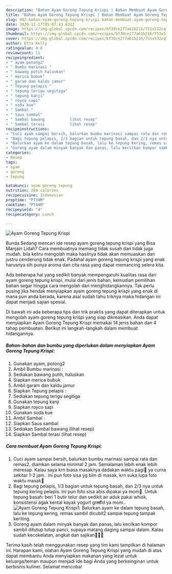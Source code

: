 ```yaml
---
description: "Bahan Ayam Goreng Tepung Krispi | Bahan Membuat Ayam Goreng Tepung Krispi Yang Enak Dan Mudah"
title: "Bahan Ayam Goreng Tepung Krispi | Bahan Membuat Ayam Goreng Tepung Krispi Yang Enak Dan Mudah"
slug: 482-bahan-ayam-goreng-tepung-krispi-bahan-membuat-ayam-goreng-tepung-krispi-yang-enak-dan-mudah
date: 2020-12-17T05:07:43.631Z
image: https://img-global.cpcdn.com/recipes/bf30ce277a61b216/751x532cq70/ayam-goreng-tepung-krispi-foto-resep-utama.jpg
thumbnail: https://img-global.cpcdn.com/recipes/bf30ce277a61b216/751x532cq70/ayam-goreng-tepung-krispi-foto-resep-utama.jpg
cover: https://img-global.cpcdn.com/recipes/bf30ce277a61b216/751x532cq70/ayam-goreng-tepung-krispi-foto-resep-utama.jpg
author: Etta Kelly
ratingvalue: 4.6
reviewcount: 11
recipeingredient:
- " ayam potong2"
- " Bumbu marinasi "
- " bawang putih haluskan"
- " merica bubuk"
- " garam dan kaldu jamur"
- " Tepung pelapis "
- " tepung terigu segitiga"
- " tepung kanji"
- " royco sapi"
- " soda kue"
- " Sambal "
- " Saus sambal"
- " Sambal bawang           lihat resep"
- " Sambal terasi           lihat resep"
recipeinstructions:
- "Cuci ayam sampai bersih, balurkan bumbu marinasi sampai rata dan remas2, diamkan selama minimal 2 jam. Semalaman lebih enak lebih meresap. Kalau saya krn biasa masaknya dadakan waktu pagi🤣 ya cuma sekitar 1-2 jam.. ini pun foto sisa yg blm di masak, krn suka lupa foto waktu masak🤣"
- "Bagi tepung pelapis, 1/3 bagian untuk tepung basah, dan 2/3 nya untuk tepung kering pelapis. Ini pun foto sisa abis dipakai ya mom🤣. Untuk tepung basah: beri 1 butir telur dan sedikit air aduk pakai whisk, konsistensi agak kental kayak yogurt gr**nf**ld ya mom.."
- "Balurkan ayam ke dalam tepung basah, lalu ke tepung kering, remas sambil dicubit2 sampai tepung tampak keriting."
- "Goreng ayam dalam minyak banyak dan panas, lalu kecilkan kompor sambil ditutup tutup panci, supaya matang daging sampai dalam. Kalau sudah kecokelatan, angkat dan sajikan🥰🥰🥰"
categories:
- Resep
tags:
- ayam
- goreng
- tepung

katakunci: ayam goreng tepung 
nutrition: 269 calories
recipecuisine: Indonesian
preptime: "PT34M"
cooktime: "PT44M"
recipeyield: "4"
recipecategory: Lunch

---
```



![Ayam Goreng Tepung Krispi](https://img-global.cpcdn.com/recipes/bf30ce277a61b216/751x532cq70/ayam-goreng-tepung-krispi-foto-resep-utama.jpg)

Bunda Sedang mencari ide resep ayam goreng tepung krispi yang Bisa Manjain Lidah? Cara membuatnya memang tidak susah dan tidak juga mudah. bila keliru mengolah maka hasilnya tidak akan memuaskan dan justru cenderung tidak enak. Padahal ayam goreng tepung krispi yang enak harusnya sih punya aroma dan cita rasa yang dapat memancing selera kita.



Ada beberapa hal yang sedikit banyak mempengaruhi kualitas rasa dari ayam goreng tepung krispi, mulai dari jenis bahan, kemudian pemilihan bahan segar hingga cara mengolah dan menghidangkannya. Tak perlu pusing jika hendak menyiapkan ayam goreng tepung krispi yang enak di mana pun anda berada, karena asal sudah tahu triknya maka hidangan ini dapat menjadi sajian spesial.


Di bawah ini ada beberapa tips dan trik praktis yang dapat diterapkan untuk mengolah ayam goreng tepung krispi yang siap dikreasikan. Anda dapat menyiapkan Ayam Goreng Tepung Krispi memakai 14 jenis bahan dan 4 tahap pembuatan. Berikut ini langkah-langkah dalam membuat hidangannya.

<!--inarticleads1-->

##### Bahan-bahan dan bumbu yang diperlukan dalam menyiapkan Ayam Goreng Tepung Krispi:

1. Gunakan  ayam, potong2
1. Ambil  Bumbu marinasi :
1. Sediakan  bawang putih, haluskan
1. Siapkan  merica bubuk
1. Ambil  garam dan kaldu jamur
1. Siapkan  Tepung pelapis :
1. Sediakan  tepung terigu segitiga
1. Gunakan  tepung kanji
1. Siapkan  royco sapi
1. Gunakan  soda kue
1. Ambil  Sambal :
1. Siapkan  Saus sambal
1. Sediakan  Sambal bawang           (lihat resep)
1. Siapkan  Sambal terasi           (lihat resep)




<!--inarticleads2-->

##### Cara membuat Ayam Goreng Tepung Krispi:

1. Cuci ayam sampai bersih, balurkan bumbu marinasi sampai rata dan remas2, diamkan selama minimal 2 jam. Semalaman lebih enak lebih meresap. Kalau saya krn biasa masaknya dadakan waktu pagi🤣 ya cuma sekitar 1-2 jam.. ini pun foto sisa yg blm di masak, krn suka lupa foto waktu masak🤣
1. Bagi tepung pelapis, 1/3 bagian untuk tepung basah, dan 2/3 nya untuk tepung kering pelapis. Ini pun foto sisa abis dipakai ya mom🤣. Untuk tepung basah: beri 1 butir telur dan sedikit air aduk pakai whisk, konsistensi agak kental kayak yogurt gr**nf**ld ya mom..
<img src="//assets-global.cpcdn.com/assets/icons/button_play-2c75c40dde080a61004c1f40b05d8f140eaff45d7e9e6481dc71c63d2e7c4909.png" alt="Ayam Goreng Tepung Krispi">1. Balurkan ayam ke dalam tepung basah, lalu ke tepung kering, remas sambil dicubit2 sampai tepung tampak keriting.
1. Goreng ayam dalam minyak banyak dan panas, lalu kecilkan kompor sambil ditutup tutup panci, supaya matang daging sampai dalam. Kalau sudah kecokelatan, angkat dan sajikan🥰🥰🥰




Terima kasih telah menggunakan resep yang tim kami tampilkan di halaman ini. Harapan kami, olahan Ayam Goreng Tepung Krispi yang mudah di atas dapat membantu Anda menyiapkan makanan yang lezat untuk keluarga/teman maupun menjadi ide bagi Anda yang berkeinginan untuk berbisnis kuliner. Selamat mencoba!
